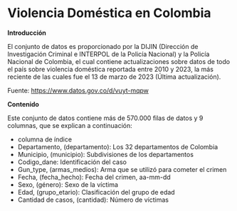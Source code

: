 # Violencia Doméstica en Colombia

**Introducción**

El conjunto de datos es proporcionado por la DIJIN (Dirección de Investigación Criminal e INTERPOL de la Policía Nacional) y la Policía Nacional de Colombia, el cual contiene actualizaciones sobre datos de todo el país sobre violencia doméstica reportada entre 2010 y 2023, la más reciente de las cuales fue el 13 de marzo de 2023 (Última actualización).

Fuente: https://www.datos.gov.co/d/vuyt-mqpw

**Contenido**

Este conjunto de datos contiene más de 570.000 filas de datos y 9 columnas, que se explican a continuación:
* columna de índice
* Departamento, (departamento): Los 32 departamentos de Colombia
* Municipio, (municipio): Subdivisiones de los departamentos
* Codigo_dane: Identificación del caso
* Gun_type, (armas_medios): Arma que se utilizó para cometer el crimen
* Fecha, (fecha_hecho): Fecha del crimen, aa-mm-dd
* Sexo, (género): Sexo de la víctima
* Edad, (grupo_etario): Clasificación del grupo de edad
* Cantidad de casos, (cantidad): Número de víctimas

```{tableofcontents}
```
